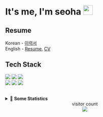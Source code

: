 # It's me, I'm seoha <img src="https://emojis.slackmojis.com/emojis/images/1531849430/4246/blob-sunglasses.gif?1531849430" width="30"/> 

## Resume
Korean - [이력서](https://buttery-adapter-bbd.notion.site/c615a14a9e304e11abdd5ada09ee80ff)  
English - [Resume](https://rift-cartwheel-e11.notion.site/5db8e67e634e4b8ab2c2b414cc2b588e), [CV](https://drive.google.com/file/d/12N-OG8AXBZlGl0E7nhp8d7EBh-8E3k_0/view?usp=sharing?raw=True)

## Tech Stack  
<img src="https://img.shields.io/badge/Java-007396?style=flat-square&logo=Java&logoColor=white"/></a>
<img src="https://img.shields.io/badge/Python-3766AB?style=flat-square&logo=Python&logoColor=white"/></a>
<img src="https://img.shields.io/badge/C-A8B9CC?style=flat-square&logo=C&logoColor=white"/></a>  
<img src="https://img.shields.io/badge/Spring-6DB33F?style=flat-square&logo=Spring&logoColor=white">
<img src="https://img.shields.io/badge/Android-3DDC84?style=flat-square&logo=Android&logoColor=white"/></a>
<img src="https://img.shields.io/badge/Django-092E20?style=flat-square&logo=Django&logoColor=white"/></a>  

<br/>
<details>
<summary>🤖 <b> Some Statistics </b></summary> 
  
  <img src="https://github-readme-stats.vercel.app/api?username=Seoha-Yoon&show_icons=true&theme=swift"/>
  <br/>
  <img src="https://github-readme-stats.vercel.app/api/top-langs/?username=Seoha-Yoon&layout=compact"(https://github.com/Seoha-Yoon/github-readme-stats)/>
  <img src = "http://mazassumnida.wtf/api/v2/generate_badge?boj=myrose127"(https://solved.ac/myrose127)/>
</details>


<div align ="center"> 
  visitor count
</div>
<div align ="center"> 
  <img src="https://profile-counter.glitch.me/Seoha-Yoon/count.svg"/> 
</div>
  

<!--
**Seoha-Yoon/Seoha-Yoon** is a ✨ _special_ ✨ repository because its `README.md` (this file) appears on your GitHub profile.

Here are some ideas to get you started:

- 🔭 I’m currently working on ...
- 🌱 I’m currently learning ...
- 👯 I’m looking to collaborate on ...
- 🤔 I’m looking for help with ...
- 💬 Ask me about ...
- 📫 How to reach me: ...
- 😄 Pronouns: ...
- ⚡ Fun fact: ...
-->
